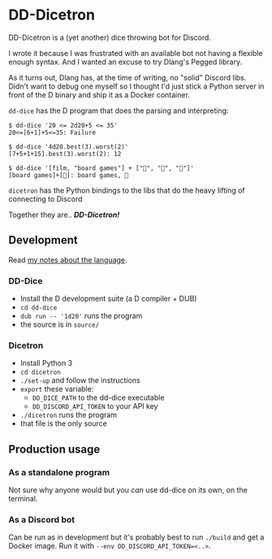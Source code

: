 # DD-Dicetron

DD-Dicetron is a (yet another) dice throwing bot for Discord.

I wrote it because I was frustrated with an available bot not having a
flexible enough syntax. And I wanted an excuse to try Dlang's Pegged library.

As it turns out, Dlang has, at the time of writing, no "solid" Discord libs.
Didn't want to debug one myself so I thought I'd just stick a Python server
in front of the D binary and ship it as a Docker container.

`dd-dice` has the D program that does the parsing and interpreting:

```
$ dd-dice '20 <= 2d20+5 <= 35'
20<=[6+1]+5<=35: Failure

$ dd-dice '4d20.best(3).worst(2)'
[7+5+1+15].best(3).worst(2): 12

$ dd-dice '[film, "board games"] + ["🍕", "🍔", "🥗"]'
[board games]+[🍔]: board games, 🍔
```


`dicetron` has the Python bindings to the libs that do the heavy lifting of
connecting to Discord

Together they are.. ***DD-Dicetron!***

## Development

Read [my notes about the language](/language.md).

### DD-Dice

 - Install the D development suite (a D compiler + DUB)
 - `cd dd-dice`
 - `dub run -- '1d20'` runs the program
 - the source is in `source/`

### Dicetron

 - Install Python 3
 - `cd dicetron`
 - `./set-up` and follow the instructions
 - `export` these variable:
   - `DD_DICE_PATH` to the dd-dice executable
   - `DD_DISCORD_API_TOKEN` to your API key
 - `./dicetron` runs the program
 - that file is the only source

## Production usage

### As a standalone program

Not sure why anyone would but you _can_ use dd-dice on its own, on the terminal.

### As a Discord bot

Can be run as in development but it's probably best to run `./build` and get
a Docker image. Run it with `--env DD_DISCORD_API_TOKEN=<..>`.